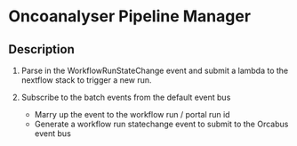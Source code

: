 # Oncoanalyser Pipeline Manager

## Description

1. Parse in the WorkflowRunStateChange event and submit a lambda to the nextflow stack to trigger a new run. 

2. Subscribe to the batch events from the default event bus
   * Marry up the event to the workflow run / portal run id
   * Generate a workflow run statechange event to submit to the Orcabus event bus


